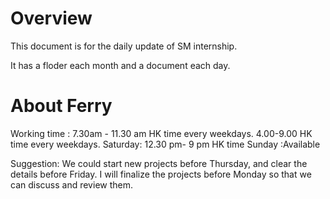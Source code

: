 # Overview

This document is for the daily update of SM internship. 

It has a floder each month and a document each day. 

# About Ferry 
Working time : 7.30am - 11.30 am HK time every weekdays.
4.00-9.00 HK time every weekdays.
Saturday: 12.30 pm- 9 pm  HK time
Sunday :Available

Suggestion: We could start new projects before Thursday, and clear the details before Friday.
I will finalize the projects before Monday so that we can discuss and review them. 
